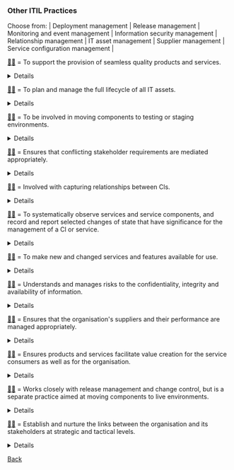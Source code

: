 ### Other ITIL Practices

Choose from: | Deployment management | Release management | Monitoring and event management | Information security management | Relationship management | IT asset management | Supplier management | Service configuration management |

[:woman_shrugging:](/answers/SupplierManagement.md) = To support the provision of seamless quality products and services.
<details>
Supplier Management = To support the provision of seamless quality products and services.
</details>

[:man_shrugging:](/answers/ITAssetManagement.md) = To plan and manage the full lifecycle of all IT assets.
<details>
IT Asset Management = To plan and manage the full lifecycle of all IT assets.
</details>

[:woman_shrugging:](/answers/DeploymentManagement.md) = To be involved in moving components to testing or staging environments.
<details>
Deployment Management = To be involved in moving components to testing or staging environments.
</details>

[:man_shrugging:](/answers/RelationshipManagement.md) = Ensures that conflicting stakeholder requirements are mediated appropriately.
<details>
Relationship Management = Ensures that conflicting stakeholder requirements are mediated appropriately.
</details>

[:woman_shrugging:](/answers/ServiceConfigurationManagement.md) = Involved with capturing relationships between Cls.
<details>
Service Configuration Management = Involved with capturing relationships between Cls.
</details>

[:man_shrugging:](/answers/MonitoringAndEventManagement.md) = To systematically observe services and service components, and record and report selected changes of state that have significance for the management of a Cl or service.
<details>
Monitoring and Event Management = To systematically observe services and service components, and record and report selected changes of state that have significance for the management of a Cl or service.
</details>

[:woman_shrugging:](/answers/ReleaseManagement.md) = To make new and changed services and features available for use.
<details>
Release Management = To make new and changed services and features available for use.
</details>

[:man_shrugging:](/answers/InformationSecurityManagement.md) = Understands and manages risks to the confidentiality, integrity and availability of information.
<details>
Information Security Management = Understands and manages risks to the confidentiality, integrity and availability of information.
</details>

[:woman_shrugging:](/answers/SupplierManagement.md) = Ensures that the organisation's suppliers and their performance are managed appropriately.
<details>
Supplier Management = Ensures that the organisation's suppliers and their performance are managed appropriately.
</details>

[:man_shrugging:](/answers/RelationshipManagement.md) = Ensures products and services facilitate value creation for the service consumers as well as for the organisation.
<details>
Relationship Management = Ensures products and services facilitate value creation for the service consumers as well as for the organisation.
</details>

[:woman_shrugging:](/answers/DeploymentManagement.md) = Works closely with release management and change control, but is a separate practice aimed at moving components to live environments.
<details>
Deployment Management = Works closely with release management and change control, but is a separate practice aimed at moving components to live environments.
</details>

[:man_shrugging:](/answers/RelationshipManagement.md) = Establish and nurture the links between the organisation and its stakeholders at strategic and tactical levels.
<details>
Relationship Management = Establish and nurture the links between the organisation and its stakeholders at strategic and tactical levels.
</details>

[Back](README.md)
